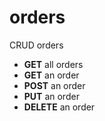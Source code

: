# orders
CRUD orders

* **GET** all orders
* **GET** an order
* **POST** an order
* **PUT** an order
* **DELETE** an order
